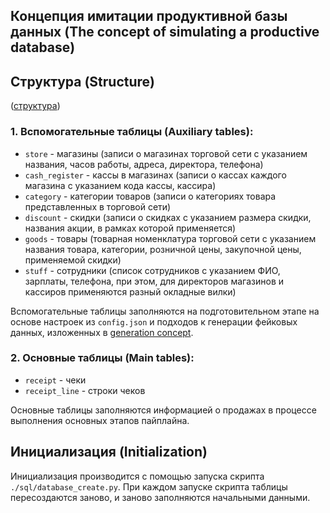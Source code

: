 ## Концепция имитации продуктивной базы данных (The concept of simulating a productive database)

## Структура (Structure) 
([структура](../img/household_goods_chain_db_schema.png))

### 1. Вспомогательные таблицы (Auxiliary tables):
- `store` - магазины (записи о магазинах торговой сети с указанием названия, часов работы, адреса, директора, телефона)
- `cash_register` - кассы в магазинах (записи о кассах каждого магазина с указанием кода кассы, кассира)
- `category` - категории товаров (записи о категориях товара представленных в торговой сети)
- `discount` - скидки (записи о скидках с указанием размера скидки, названия акции, в рамках которой применяется)
- `goods` - товары (товарная номенклатура торговой сети с указанием названия товара, категории, розничной цены, закупочной цены, применяемой скидки)
- `stuff` - сотрудники (список сотрудников с указанием ФИО, зарплаты, телефона, при этом, для директоров магазинов и кассиров применяются разный окладные вилки)

Вспомогательные таблицы заполняются на подготовительном этапе на основе настроек из `config.json` и подходов к генерации
фейковых данных, изложенных в [generation concept](concept_gen.md).

### 2. Основные таблицы (Main tables):
- `receipt` - чеки 
- `receipt_line` - строки чеков

Основные таблицы заполняются информацией о продажах в процессе выполнения основных этапов пайплайна.

## Инициализация (Initialization)
Инициализация производится с помощью запуска скрипта `./sql/database_create.py`. При каждом запуске скрипта таблицы
пересоздаются заново, и заново заполняются начальными данными.